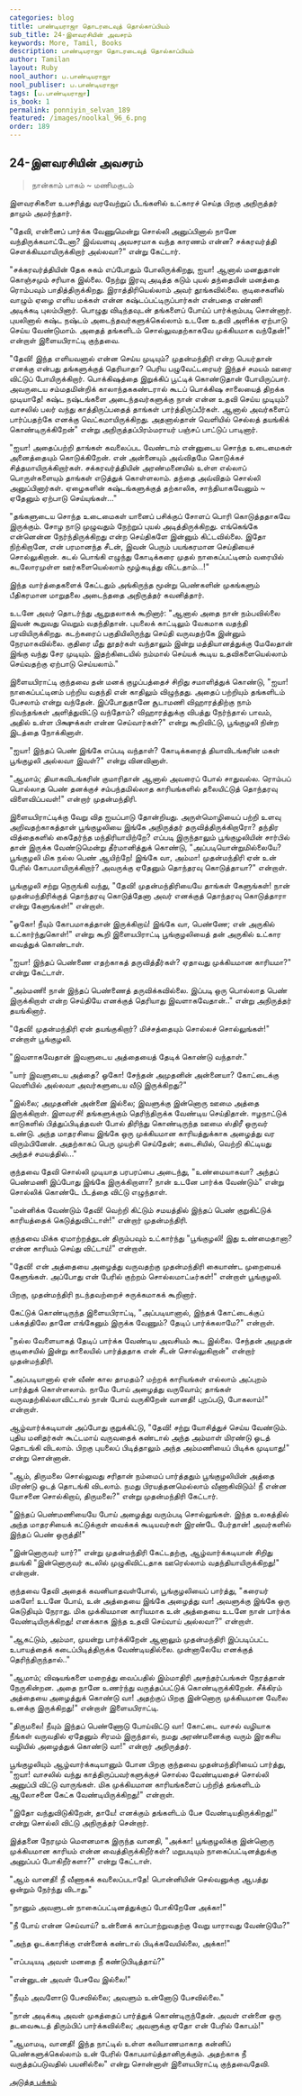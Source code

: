 ```yaml
---
categories: blog
title: பாண்டியராஜா தொடரடைவுத் தொல்காப்பியம்
sub_title: 24-இளவரசியின் அவசரம்
keywords: More, Tamil, Books
description: பாண்டியராஜா தொடரடைவுத் தொல்காப்பியம்
author: Tamilan
layout: Ruby
nool_author: ப.பாண்டியராஜா
nool_publiser: ப.பாண்டியராஜா
tags: [ப.பாண்டியராஜா]
is_book: 1
permalink: ponniyin_selvan_189
featured: /images/noolkal_96_6.png
order: 189
---
```



## 24-இளவரசியின் அவசரம்

> நான்காம் பாகம் ~ மணிமகுடம்

இளவரசிகளை உபசரித்து வரவேற்றுப் பீடங்களில் உட்காரச் செய்த பிறகு அநிருத்தர் தாமும் அமர்ந்தார்.

"தேவி, என்னைப் பார்க்க வேணுமென்று சொல்லி அனுப்பினால் நானே வந்திருக்கமாட்டேனா? இவ்வளவு அவசரமாக வந்த காரணம் என்ன? சக்கரவர்த்தி சௌக்கியமாயிருக்கிறார் அல்லவா?" என்று கேட்டார்.

"சக்கரவர்த்தியின் தேக சுகம் எப்போதும் போலிருக்கிறது, ஐயா! ஆனால் மனதுதான் கொஞ்சமும் சரியாக இல்லை. நேற்று இரவு அடித்த கடும் புயல் தந்தையின் மனத்தை ரொம்பவும் பாதித்திருக்கிறது. இராத்திரியெல்லாம் அவர் தூங்கவில்லை. குடிசைகளில் வாழும் ஏழை எளிய மக்கள் என்ன கஷ்டப்பட்டிருப்பார்கள் என்பதை எண்ணி அடிக்கடி புலம்பினார். பொழுது விடிந்தவுடன் தங்களைப் போய்ப் பார்க்கும்படி சொன்னார். புயலினால் கஷ்ட நஷ்டம் அடைந்தவர்களுக்கெல்லாம் உடனே உதவி அளிக்க ஏற்பாடு செய்ய வேண்டுமாம். அதைத் தங்களிடம் சொல்லுவதற்காகவே முக்கியமாக வந்தேன்!" என்றாள் இளையபிராட்டி குந்தவை.

"தேவி! இந்த எளியவனால் என்ன செய்ய முடியும்? முதன்மந்திரி என்ற பெயர்தான் எனக்கு என்பது தங்களுக்குத் தெரியாதா? பெரிய பழுவேட்டரையர் இந்தச் சமயம் ஊரை விட்டுப் போயிருக்கிறார். பொக்கிஷத்தை இறுக்கிப் பூட்டிக் கொண்டுதான் போயிருப்பார். அவருடைய சம்மதமின்றிக் காலாந்தககண்டரால் கூடப் பொக்கிஷ சாலையைத் திறக்க முடியாதே! கஷ்ட நஷ்டங்களை அடைந்தவர்களுக்கு நான் என்ன உதவி செய்ய முடியும்? வாசலில் பலர் வந்து காத்திருப்பதைத் தாங்கள் பார்த்திருப்பீர்கள். ஆனால் அவர்களைப் பார்ப்பதற்கே எனக்கு வெட்கமாயிருக்கிறது. அதனால்தான் வெளியில் செல்லத் தயங்கிக் கொண்டிருக்கிறேன்" என்று அநிருத்தப்பிரம்மராயர் பஞ்சப் பாட்டுப் பாடினார்.

"ஐயா! அதைப்பற்றி தாங்கள் கவலைப்பட வேண்டாம் என்னுடைய சொந்த உடைமைகள் அனைத்தையும் கொடுக்கிறேன். என் அன்னையும் அவ்விதமே கொடுக்கச் சித்தமாயிருக்கிறார்கள். சக்கரவர்த்தியின் அரண்மனையில் உள்ள எல்லாப் பொருள்களையும் தாங்கள் எடுத்துக் கொள்ளலாம். தந்தை அவ்விதம் சொல்லி அனுப்பினார்கள். ஏழைகளின் கஷ்டங்களுக்குத் தற்காலிக, சாந்தியாகவேனும் ~ ஏதேனும் ஏற்பாடு செய்யுங்கள்..."

"தங்களுடைய சொந்த உடைமைகள் யானைப் பசிக்குப் சோளப் பொரி கொடுத்ததாகவே இருக்கும். சோழ நாடு முழுவதும் நேற்றுப் புயல் அடித்திருக்கிறது. எங்கெங்கே என்னென்ன நேர்ந்திருக்கிறது என்ற செய்திகளே இன்னும் கிட்டவில்லை. இதோ நிற்கிறானே, என் பரமானந்த சீடன், இவன் பெரும் பயங்கரமான செய்தியைச் சொல்லுகிறான். கடல் பொங்கி எழுந்து கோடிக்கரை முதல் நாகைப்பட்டினம் வரையில் கடலோரமுள்ள ஊர்களையெல்லாம் மூழ்கடித்து விட்டதாம்...!"

இந்த வார்த்தைகளைக் கேட்டதும் அங்கிருந்த மூன்று பெண்களின் முகங்களும் பீதிகரமான மாறுதலை அடைந்ததை அநிருத்தர் கவனித்தார்.

உடனே அவர் தொடர்ந்து ஆறுதலாகக் கூறினார்: "ஆனால் அதை நான் நம்பவில்லை இவன் கூறுவது வெறும் வதந்திதான். புயலைக் காட்டிலும் வேகமாக வதந்தி பரவியிருக்கிறது. கடற்கரைப் பகுதியிலிருந்து செய்தி வருவதற்கே இன்னும் நேரமாகவில்லை. குதிரை மீது தூதர்கள் வந்தாலும் இன்று மத்தியானத்துக்கு மேலேதான் இங்கு வந்து சேர முடியும். இதற்கிடையில் நம்மால் செய்யக் கூடிய உதவிகளையெல்லாம் செய்வதற்கு ஏற்பாடு செய்யலாம்."

இளையபிராட்டி குந்தவை தன் மனக் குழப்பத்தைச் சிறிது சமாளித்துக் கொண்டு, "ஐயா! நாகைப்பட்டினம் பற்றிய வதந்தி என் காதிலும் விழுந்தது. அதைப் பற்றியும் தங்களிடம் பேசலாம் என்று வந்தேன். இப்போதுதானே சூடாமணி விஹாரத்திற்கு நாம் நிவந்தங்கள் அளித்துவிட்டு வந்தோம்? விஹாரத்துக்கு விபத்து நேர்ந்தால் பாவம், அதில் உள்ள பிக்ஷுக்கள் என்ன செய்வார்கள்?" என்று கூறிவிட்டு, பூங்குழலி நின்ற இடத்தை நோக்கினாள்.

"ஐயா! இந்தப் பெண் இங்கே எப்படி வந்தாள்? கோடிக்கரைத் தியாவிடங்கரின் மகள் பூங்குழலி அல்லவா இவள்?" என்று வினவினாள்.

"ஆமாம்; தியாகவிடங்கரின் குமாரிதான் ஆனால் அவரைப் போல் சாதுவல்ல. ரொம்பப் பொல்லாத பெண் தனக்குச் சம்பந்தமில்லாத காரியங்களில் தலையிட்டுத் தொந்தரவு விளைவிப்பவள்!" என்றார் முதன்மந்திரி.

இளையபிராட்டிக்கு வேறு வித ஐயப்பாடு தோன்றியது. அருள்மொழியைப் பற்றி உளவு அறிவதற்காகத்தான் பூங்குழலியை இங்கே அநிருத்தர் தருவித்திருக்கிறாரோ? தந்திர வித்தைகளில் கைதேர்ந்த மந்திரியாயிற்றே? எப்படி இருந்தாலும் பூங்குழலியின் சார்பில் தான் இருக்க வேண்டுமென்று தீர்மானித்துக் கொண்டு, "அப்படியொன்றுமில்லையே? பூங்குழலி மிக நல்ல பெண் ஆயிற்றே! இங்கே வா, அம்மா! முதன்மந்திரி ஏன் உன் பேரில் கோபமாயிருக்கிறார்? அவருக்கு ஏதேனும் தொந்தரவு கொடுத்தாயா?" என்றாள்.

பூங்குழலி சற்று நெருங்கி வந்து, "தேவி! முதன்மந்திரியையே தாங்கள் கேளுங்கள்! நான் முதன்மந்திரிக்குத் தொந்தரவு கொடுத்தேனா அவர் எனக்குத் தொந்தரவு கொடுத்தாரா என்று கேளுங்கள்!" என்றாள்.

"ஓகோ! நீயும் கோபமாகத்தான் இருக்கிறாய்! இங்கே வா, பெண்ணே; என் அருகில் உட்கார்ந்துகொள்!" என்று கூறி இளையபிராட்டி பூங்குழலியைத் தன் அருகில் உட்கார வைத்துக் கொண்டாள்.

"ஐயா! இந்தப் பெண்ணை எதற்காகத் தருவித்தீர்கள்? ஏதாவது முக்கியமான காரியமா?" என்று கேட்டாள்.

"அம்மணி! நான் இந்தப் பெண்ணைத் தருவிக்கவில்லை. இப்படி ஒரு பொல்லாத பெண் இருக்கிறாள் என்ற செய்தியே எனக்குத் தெரியாது இவளாகவேதான்.." என்று அநிருத்தர் தயங்கினார்.

"தேவி! முதன்மந்திரி ஏன் தயங்குகிறார்? மிச்சத்தையும் சொல்லச் சொல்லுங்கள்!" என்றாள் பூங்குழலி.

"இவளாகவேதான் இவளுடைய அத்தையைத் தேடிக் கொண்டு வந்தாள்."

"யார் இவளுடைய அத்தை? ஓகோ! சேந்தன் அமுதனின் அன்னையா? கோட்டைக்கு வெளியில் அல்லவா அவர்களுடைய வீடு இருக்கிறது?"

"இல்லை; அமுதனின் அன்னை இல்லை; இவளுக்கு இன்னொரு ஊமை அத்தை இருக்கிறாள். இளவரசி! தங்களுக்கும் தெரிந்திருக்க வேண்டிய செய்திதான். ஈழநாட்டுக் காடுகளில் பித்துப்பிடித்தவள் போல் திரிந்து கொண்டிருந்த ஊமை ஸ்திரீ ஒருவர் உண்டு. அந்த மாதரசியை இங்கே ஒரு முக்கியமான காரியத்துக்காக அழைத்து வர விரும்பினேன். அதற்காகப் பெரு முயற்சி செய்தேன்; கடைசியில், வெற்றி கிட்டியது அந்தச் சமயத்தில்..."

குந்தவை தேவி சொல்லி முடியாத பரபரப்பை அடைந்து, "உண்மையாகவா? அந்தப் பெண்மணி இப்போது இங்கே இருக்கிறாளா? நான் உடனே பார்க்க வேண்டும்" என்று சொல்லிக் கொண்டே பீடத்தை விட்டு எழுந்தாள்.

"மன்னிக்க வேண்டும் தேவி! வெற்றி கிட்டும் சமயத்தில் இந்தப் பெண் குறுகிட்டுக் காரியத்தைக் கெடுத்துவிட்டாள்!" என்றார் முதன்மந்திரி.

குந்தவை மிக்க ஏமாற்றத்துடன் திரும்பவும் உட்கார்ந்து "பூங்குழலி! இது உண்மைதானா? என்ன காரியம் செய்து விட்டாய்!" என்றாள்.

"தேவி! என் அத்தையை அழைத்து வருவதற்கு முதன்மந்திரி கையாண்ட முறையைக் கேளுங்கள். அப்போது என் பேரில் குற்றம் சொல்லமாட்டீர்கள்!" என்றாள் பூங்குழலி.

பிறகு, முதன்மந்திரி நடந்தவற்றைச் சுருக்கமாகக் கூறினார்.

கேட்டுக் கொண்டிருந்த இளையபிராட்டி, "அப்படியானால், இந்தக் கோட்டைக்குப் பக்கத்திலே தானே எங்கேனும் இருக்க வேணும்? தேடிப் பார்க்கலாமே?" என்றாள்.

"நல்ல வேளையாகத் தேடிப் பார்க்க வேண்டிய அவசியம் கூட இல்லை. சேந்தன் அமுதன் குடிசையில் இன்று காலையில் பார்த்ததாக என் சீடன் சொல்லுகிறான்" என்றார் முதன்மந்திரி.

"அப்படியானால் ஏன் வீண் கால தாமதம்? மற்றக் காரியங்கள் எல்லாம் அப்புறம் பார்த்துக் கொள்ளலாம். நாமே போய் அழைத்து வருவோம்; தாங்கள் வருவதற்கில்லாவிட்டால் நான் போய் வருகிறேன் வானதி! புறப்படு, போகலாம்!" என்றாள்.

ஆழ்வார்க்கடியான் அப்போது குறுக்கிட்டு, "தேவி! சற்று யோசித்துச் செய்ய வேண்டும். புதிய மனிதர்கள் கூட்டமாய் வருவதைக் கண்டால் அந்த அம்மாள் மிரண்டு ஓடத் தொடங்கி விடலாம். பிறகு புயலைப் பிடித்தாலும் அந்த அம்மணியைப் பிடிக்க முடியாது!" என்று சொன்னான்.

"ஆம், திருமலை சொல்லுவது சரிதான் நம்மைப் பார்த்ததும் பூங்குழலியின் அத்தை மிரண்டு ஓடத் தொடங்கி விடலாம். நமது பிரயத்தனமெல்லாம் வீணாகிவிடும்! நீ என்ன யோசனை சொல்கிறாய், திருமலை?" என்று முதன்மந்திரி கேட்டார்.

"இந்தப் பெண்மணியையே போய் அழைத்து வரும்படி சொல்லுங்கள். இந்த உலகத்தில் அந்த மாதரசியைக் கட்டுக்குள் வைக்கக் கூடியவர்கள் இரண்டே பேர்தான்! அவர்களில் இந்தப் பெண் ஒருத்தி!"

"இன்னொருவர் யார்?" என்று முதன்மந்திரி கேட்டதற்கு, ஆழ்வார்க்கடியான் சிறிது தயங்கி "இன்னொருவர் கடலில் முழுகிவிட்டதாக ஊரெல்லாம் வதந்தியாயிருக்கிறது!" என்றான்.

குந்தவை தேவி அதைக் கவனியாதவள்போல், பூங்குழலியைப் பார்த்து, "கரையர் மகளே! உடனே போய், உன் அத்தையை இங்கே அழைத்து வா! அவளுக்கு இங்கே ஒரு கெடுதியும் நேராது. மிக முக்கியமான காரியமாக உன் அத்தையை உடனே நான் பார்க்க வேண்டியிருக்கிறது! எனக்காக இந்த உதவி செய்வாய் அல்லவா?" என்றாள்.

"ஆகட்டும், அம்மா, முயன்று பார்க்கிறேன் ஆனாலும் முதன்மந்திரி இப்படிப்பட்ட உபாயத்தைக் கடைப்பிடித்திருக்க வேண்டியதில்லை. முன்னாலேயே எனக்குத் தெரிந்திருந்தால்.."

"ஆமாம்; விஷயங்களை மறைத்து வைப்பதில் இம்மாதிரி அசந்தர்ப்பங்கள் நேரத்தான் நேருகின்றன. அதை நானே உணர்ந்து வருத்தப்பட்டுக் கொண்டிருக்கிறேன். சீக்கிரம் அத்தையை அழைத்துக் கொண்டு வா! அதற்குப் பிறகு இன்னொரு முக்கியமான வேலை உனக்கு இருக்கிறது!" என்றாள் இளையபிராட்டி.

"திருமலை! நீயும் இந்தப் பெண்ணோடு போய்விட்டு வா! கோட்டை வாசல் வழியாக நீங்கள் வருவதில் ஏதேனும் சிரமம் இருந்தால், நமது அரண்மனைக்கு வரும் இரகசிய வழியில் அழைத்துக் கொண்டு வா!" என்றார் அநிருத்தர்.

பூங்குழலியும் ஆழ்வார்க்கடியானும் போன பிறகு குந்தவை முதன்மந்திரியைப் பார்த்து, "ஐயா! வாசலில் வந்து காத்திருப்பவர்களுக்குச் சொல்ல வேண்டியதைச் சொல்லி அனுப்பி விட்டு வாருங்கள். மிக முக்கியமான காரியங்களைப் பற்றித் தங்களிடம் ஆலோசனை கேட்க வேண்டியிருக்கிறது!" என்றாள்.

"இதோ வந்துவிடுகிறேன், தாயே! எனக்கும் தங்களிடம் பேச வேண்டியதிருக்கிறது!" என்று சொல்லி விட்டு அநிருத்தர் சென்றார்.

இத்தனை நேரமும் மௌனமாக இருந்த வானதி, "அக்கா! பூங்குழலிக்கு இன்னொரு முக்கியமான காரியம் என்ன வைத்திருக்கிறீர்கள்? மறுபடியும் நாகைப்பட்டினத்துக்கு அனுப்பப் போகிறீர்களா?" என்று கேட்டாள்.

"ஆம் வானதி! நீ வீணாகக் கவலைப்படாதே! பொன்னியின் செல்வனுக்கு ஆபத்து ஒன்றும் நேர்ந்து விடாது."

"நானும் அவளுடன் நாகைப்பட்டினத்துக்குப் போகிறேனே அக்கா!"

"நீ போய் என்ன செய்வாய்? உன்னைக் காப்பாற்றுவதற்கு வேறு யாராவது வேண்டுமே?"

"அந்த ஓடக்காரிக்கு என்னைக் கண்டால் பிடிக்கவேயில்லை, அக்கா!"

"எப்படியடி அவள் மனதை நீ கண்டுபிடித்தாய்?"

"என்னுடன் அவள் பேசவே இல்லை!"

"நீயும் அவளோடு பேசவில்லை; அவளும் உன்னோடு பேசவில்லை."

"நான் அடிக்கடி அவள் முகத்தைப் பார்த்துக் கொண்டிருந்தேன். அவள் என்னை ஒரு தடவைகூடத் திரும்பிப் பார்க்கவில்லை; அவளுக்கு ஏதோ என் பேரில் கோபம்!"

"ஆமாமடி, வானதி! இந்த நாட்டில் உள்ள கலியாணமாகாத கன்னிப் பெண்களுக்கெல்லாம் உன் பேரில் கோபமாய்த்தானிருக்கும். அதற்காக நீ வருத்தப்படுவதில் பயனில்லை" என்று சொன்னாள் இளையபிராட்டி குந்தவைதேவி.

[அடுத்த பக்கம்](ponniyin_selvan_190)